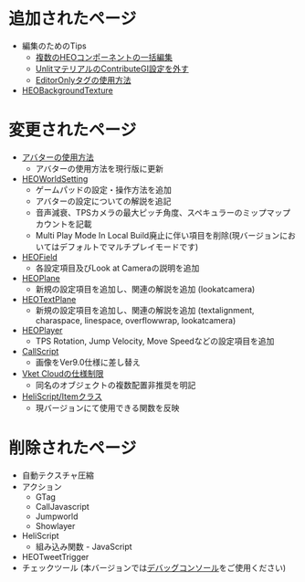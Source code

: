 # 追加されたページ
- 編集のためのTips
    - [複数のHEOコンポーネントの一括編集](https://vrhikky.github.io/VketCloudSDK_Documents/9.0/ja/WorldEditingTips/MultiSelect_HEOComponents.html)
    - [UnlitマテリアルのContributeGI設定を外す](https://vrhikky.github.io/VketCloudSDK_Documents/9.0/ja/WorldEditingTips/DisableContributeGITool.html)
    - [EditorOnlyタグの使用方法](https://vrhikky.github.io/VketCloudSDK_Documents/9.0/ja/WorldEditingTips/EditorOnlyTag.html)
- [HEOBackgroundTexture](https://vrhikky.github.io/VketCloudSDK_Documents/9.0/ja/HEOComponents/HEOBackgroundTexture.html)

# 変更されたページ
- [アバターの使用方法](https://vrhikky.github.io/VketCloudSDK_Documents/9.0/ja/AboutVketCloudSDK/SetupAvatar.html)
    - アバターの使用方法を現行版に更新
- [HEOWorldSetting](https://vrhikky.github.io/VketCloudSDK_Documents/9.0/ja/HEOComponents/HEOWorldSetting.html)
    - ゲームパッドの設定・操作方法を追加
    - アバターの設定についての解説を追記
    - 音声減衰、TPSカメラの最大ピッチ角度、スペキュラーのミップマップカウントを記載
    - Multi Play Mode In Local Build廃止に伴い項目を削除(現バージョンにおいてはデフォルトでマルチプレイモードです)
- [HEOField](https://vrhikky.github.io/VketCloudSDK_Documents/9.0/ja/HEOComponents/HEOField.html)
    - 各設定項目及びLook at Cameraの説明を追加
- [HEOPlane](https://vrhikky.github.io/VketCloudSDK_Documents/9.0/ja/HEOComponents/HEOPlane.html)
    - 新規の設定項目を追加し、関連の解説を追加 (lookatcamera) 
- [HEOTextPlane](https://vrhikky.github.io/VketCloudSDK_Documents/9.0/ja/HEOComponents/HEOTextPlane.html)
    - 新規の設定項目を追加し、関連の解説を追加 (textalignment, charaspace, linespace, overflowwrap, lookatcamera) 
- [HEOPlayer](https://vrhikky.github.io/VketCloudSDK_Documents/9.0/ja/HEOComponents/HEOPlayer.html)
    - TPS Rotation, Jump Velocity, Move Speedなどの設定項目を追加
- [CallScript](https://vrhikky.github.io/VketCloudSDK_Documents/9.0/ja/Actions/Programmatic/CallScript.html)
    - 画像をVer9.0仕様に差し替え
- [Vket Cloudの仕様制限](https://vrhikky.github.io/VketCloudSDK_Documents/9.0/ja/WorldMakingGuide/UnityGuidelines.html)
    - 同名のオブジェクトの複数配置非推奨を明記
- [HeliScript/Itemクラス](https://vrhikky.github.io/VketCloudSDK_Documents/9.0/ja/hs/hs_class_item.html)
    - 現バージョンにて使用できる関数を反映

# 削除されたページ
- 自動テクスチャ圧縮
- アクション
    - GTag
    - CallJavascript
    - Jumpworld
    - Showlayer
- HeliScript
    - 組み込み関数 - JavaScript
- HEOTweetTrigger
- チェックツール (本バージョンでは[デバッグコンソール](https://vrhikky.github.io/VketCloudSDK_Documents/9.0/ja/debugconsole/debugconsole.html)をご使用ください)